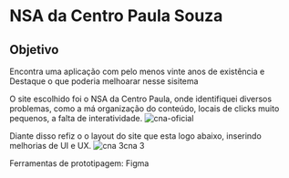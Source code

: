 <h1> NSA da Centro Paula Souza</h1>
<h2>Objetivo</h2>
<p>Encontra uma aplicação com pelo menos vinte anos de existência e Destaque o que poderia melhoarar nesse sisitema </p>


O site escolhido foi o NSA da Centro Paula, onde identifiquei diversos problemas, como a má organização do conteúdo, locais de clicks muito pequenos,  a falta de interatividade. ![cna-oficial](https://user-images.githubusercontent.com/99483009/155742790-a8288606-36cf-4520-b025-fa1138fe1300.png)

Diante disso refiz o o layout do site que esta logo abaixo, inserindo melhorias de UI e UX. ![cna 3cna 3](https://user-images.githubusercontent.com/99483009/155742853-dca4a942-5beb-48c7-bcdd-18caaa60af51.png)

Ferramentas de prototipagem: Figma
